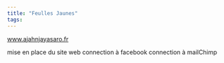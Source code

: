 ```yaml
---
title: "Feulles Jaunes"
tags: 
---
```


www.ajahnjayasaro.fr

mise en place du site web
connection à facebook
connection à mailChimp
